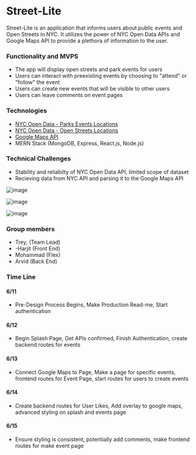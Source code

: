 # Street-Lite

Street-Lite is an application that informs users about public events and Open Streets in NYC. It utilizes the power of NYC Open Data APIs and Google Maps API to provide a plethora of information to the user. 

### Functionality and MVPS
- The app will display open streets and park events for users
- Users can interact with preexisting events by choosing to "attend" or "follow" the event
- Users can create new events that will be visible to other users
- Users can leave comments on event pages

### Technologies
- [NYC Open Data - Parks Events Locations](https://data.cityofnewyork.us/City-Government/NYC-Parks-Events-Listing-Event-Locations/cpcm-i88g)
- [NYC Open Data - Open Streets Locations](https://data.cityofnewyork.us/Health/Open-Streets-Locations/uiay-nctu)
- [Google Maps API](https://developers.google.com/maps/documentation/javascript/places#find_place_from_query)
- MERN Stack (MongoDB, Express, React.js, Node.js)

### Technical Challenges 
- Stability and reliabilty of NYC Open Data API, limited scope of dataset
- Recieving data from NYC API and parsing it to the Google Maps API

![image](https://github.com/treypisano/Street-Lite/assets/126501514/847d4c89-ea7a-4d0a-82d1-a0583b117387)

![image](https://github.com/treypisano/Street-Lite/assets/126501514/c381f3f5-b4dd-47ae-96e4-1343fadffb22)

![image](https://github.com/treypisano/Street-Lite/assets/126501514/c9f59fa4-14e7-40e7-bb5d-a293fca241e0)


### Group members
- Trey, (Team Lead)
- -Harjit (Front End)
- Mohammad (Flex)
- Arvid (Back End)

### Time Line
#### 6/11 
- Pre-Design Process Begins, Make Production Read-me, Start authentication
#### 6/12 
- Begin Splash Page, Get APIs confirmed, Finish Authentication, create backend routes for events
#### 6/13
- Connect Google Maps to Page, Make a page for specific events, frontend routes for Event Page, start routes for users to create events
#### 6/14
- Create backend routes for User Likes, Add overlay to google maps, advanced styling on splash and events page
#### 6/15
- Ensure styling is consistent, potentially add comments, make frontend routes for make event page
